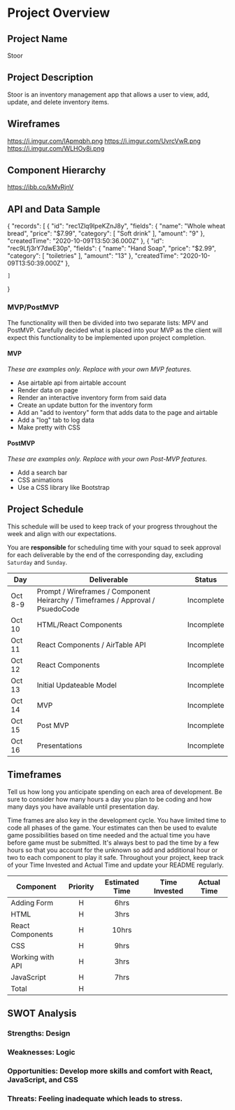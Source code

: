 # Project Overview

## Project Name

Stoor

## Project Description

Stoor is an inventory management app that allows a user to view, add, update, and delete inventory items.

## Wireframes

https://i.imgur.com/lApmqbh.png
https://i.imgur.com/UvrcVwR.png
https://i.imgur.com/WLHOy8i.png

## Component Hierarchy

https://ibb.co/kMvRjnV

## API and Data Sample

{
    "records": [
        {
            "id": "rec1Zlq9IpeKZnJ8y",
            "fields": {
                "name": "Whole wheat bread",
                "price": "$7.99",
                "category": [
                    "Soft drink"
                ],
                "amount": "9"
            },
            "createdTime": "2020-10-09T13:50:36.000Z"
        },
        {
            "id": "rec9Lfj3rY7dwE30p",
            "fields": {
                "name": "Hand Soap",
                "price": "$2.99",
                "category": [
                    "toiletries"
                ],
                "amount": "13"
            },
            "createdTime": "2020-10-09T13:50:39.000Z"
        },
        
    ]
}
### MVP/PostMVP

The functionality will then be divided into two separate lists: MPV and PostMVP.  Carefully decided what is placed into your MVP as the client will expect this functionality to be implemented upon project completion.  

#### MVP 
*These are examples only. Replace with your own MVP features.*

- Ase airtable api from airtable account
- Render data on page 
- Render an interactive inventory form from said data
- Create an update button for the inventory form
- Add an "add to iventory" form that adds data to the page and airtable
- Add a "log" tab to log data
- Make pretty with CSS

#### PostMVP  
*These are examples only. Replace with your own Post-MVP features.*

- Add a search bar
- CSS animations
- Use a CSS library like Bootstrap

## Project Schedule

This schedule will be used to keep track of your progress throughout the week and align with our expectations.  

You are **responsible** for scheduling time with your squad to seek approval for each deliverable by the end of the corresponding day, excluding `Saturday` and `Sunday`.

|  Day | Deliverable | Status
|---|---| ---|
|Oct 8-9| Prompt / Wireframes / Component Heirarchy / Timeframes / Approval / PsuedoCode| Incomplete
|Oct 10| HTML/React Components | Incomplete
|Oct 11| React Components / AirTable API | Incomplete
|Oct 12| React Components | Incomplete
|Oct 13| Initial Updateable Model  | Incomplete
|Oct 14| MVP | Incomplete
|Oct 15| Post MVP| Incomplete
|Oct 16| Presentations | Incomplete

## Timeframes

Tell us how long you anticipate spending on each area of development. Be sure to consider how many hours a day you plan to be coding and how many days you have available until presentation day.

Time frames are also key in the development cycle.  You have limited time to code all phases of the game.  Your estimates can then be used to evalute game possibilities based on time needed and the actual time you have before game must be submitted. It's always best to pad the time by a few hours so that you account for the unknown so add and additional hour or two to each component to play it safe. Throughout your project, keep track of your Time Invested and Actual Time and update your README regularly.

| Component | Priority | Estimated Time | Time Invested | Actual Time |
| --- | :---: |  :---: | :---: | :---: |
| Adding Form | H | 6hrs|  |  |
| HTML | H | 3hrs|  |  |
| React Components | H | 10hrs|  |  |
| CSS| H | 9hrs|  |  |
| Working with API | H | 3hrs|  |  |
| JavaScript| H | 7hrs|  | |
| Total | H | |  |  |

## SWOT Analysis

### Strengths: Design

### Weaknesses: Logic

### Opportunities: Develop more skills and comfort with React, JavaScript, and CSS

### Threats: Feeling inadequate which leads to stress.
